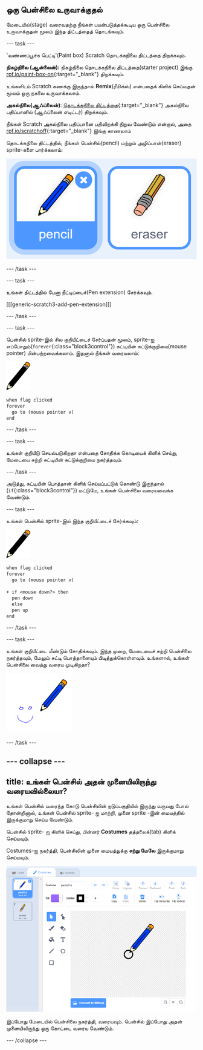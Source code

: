 ## ஒரு பென்சிலை உருவாக்குதல்

மேடையில்(stage) வரைவதற்கு நீங்கள் பயன்படுத்தக்கூடிய ஒரு பென்சிலை உருவாக்குதன் மூலம் இந்த திட்டத்தைத் தொடங்கவும்.

--- task ---

'வண்ணப்பூச்சு பெட்டி'(Paint box) Scratch தொடக்கநிலை திட்டத்தை திறக்கவும்.

**நிகழ்நிலை (ஆன்லைன்):** நிகழ்நிலை தொடக்கநிலை திட்டத்தை(starter project) இங்கு [rpf.io/paint-box-on](http://rpf.io/paint-box-on){:target="_blank"} திறக்கவும்.

உங்களிடம் Scratch கணக்கு இருந்தால் **Remix**(ரீமிக்ஸ்) என்பதைக் கிளிக் செய்வதன் மூலம் ஒரு நகலை உருவாக்கலாம். 

**அகல்நிலை(ஆஃப்லைன்)**: [தொடக்கநிலை திட்டத்தை](http://rpf.io/p/ta-IN/paint-box-go){:target="_blank"} அகல்நிலை பதிப்பானில் (ஆஃப்லைன் எடிட்டர்) திறக்கவும். 

நீங்கள் Scratch அகல்நிலை பதிப்பானை பதிவிறக்கி நிறுவ வேண்டும் என்றால், அதை [rpf.io/scratchoff](http://rpf.io/scratchoff){:target="_blank"} இங்கு காணலாம்

தொடக்கநிலை திட்டத்தில், நீங்கள் பென்சில்(pencil) மற்றும் அழிப்பான்(eraser) sprite-களை பார்க்கலாம்:

![திரைப்பிடிப்பு](images/paint-starter.png)

--- /task ---

--- task ---

உங்கள் திட்டத்தில் பேனா நீட்டிப்பைச்(Pen extension) சேர்க்கவும்.

[[[generic-scratch3-add-pen-extension]]]

--- /task ---

--- task ---

பென்சில் sprite-இல் சில குறியீட்டைச் சேர்ப்பதன் மூலம், sprite-ஐ எப்போதும்(`forever`{:class="block3control"}) சுட்டியின் சுட்டுக்குறியை(mouse pointer) பின்பற்றவைக்கலாம். இதனால் நீங்கள் வரையலாம்:

![பென்சில்](images/pencil.png)

```blocks3
when flag clicked
forever
  go to (mouse pointer v)
end
```

--- /task ---

--- task ---

உங்கள் குறியீடு செயல்படுகிறதா என்பதை சோதிக்க கொடியைக் கிளிக் செய்து, மேடையை சுற்றி சுட்டியின் சுட்டுக்குறியை நகர்த்தவும்.

--- /task ---

அடுத்து, சுட்டியின் பொத்தான் கிளிக் செய்யப்பட்டுக் கொண்டு இருந்தால் (`if`{:class="block3control"}) மட்டுமே, உங்கள் பென்சிலை வரையவைக்க வேண்டும்.

--- task ---

உங்கள் பென்சில் sprite-இல் இந்த குறியீட்டைச் சேர்க்கவும்:

![பென்சில்](images/pencil.png)

```blocks3
when flag clicked
forever
  go to (mouse pointer v)

+ if <mouse down?> then
  pen down
  else
  pen up
end
```

--- /task ---

--- task ---

உங்கள் குறியீட்டை மீண்டும் சோதிக்கவும். இந்த முறை, மேடையைச் சுற்றி பென்சிலை நகர்த்தவும், மேலும் சுட்டி பொத்தானையும் பிடித்துக்கொள்ளவும். உங்களால், உங்கள் பென்சிலை வைத்து வரைய முடிகிறதா?

![திரைப்பிடிப்பு](images/paint-draw.png)

--- /task ---

--- collapse ---
---
title: உங்கள் பென்சில் அதன் முனையிலிருந்து வரையவில்லையா?
---
உங்கள் பென்சில் வரைந்த கோடு பென்சிலின் நடுப்பகுதியில் இருந்து வருவது போல் தோன்றினால், உங்கள் பென்சில் sprite- ஐ மாற்றி, முனை sprite -இன் மையத்தில் இருக்குமாறு செய்ய வேண்டும்.

பென்சில் sprite- ஐ கிளிக் செய்து, பின்னர் **Costumes** தத்தலைக்(tab) கிளிக் செய்யவும்.

Costumes-ஐ நகர்த்தி, பென்சிலின் முனை மையத்துக்கு **சற்று மேலே** இருக்குமாறு செய்யவும்.

![Costume மையம்](images/costume-center-annotated.png)

இப்போது மேடையில் பென்சிலை நகர்த்தி, வரையவும். பென்சில் இப்போது அதன் முனையிலிருந்து ஒரு கோட்டை வரைய வேண்டும்.

--- /collapse ---